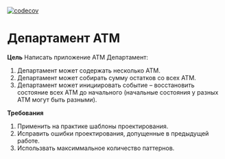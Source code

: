 [![codecov](https://codecov.io/gh/andreyzhegalov/2020-03-otus-java-zhegalov/branch/feature/hw07-atm-department/graph/badge.svg)](https://codecov.io/gh/andreyzhegalov/2020-03-otus-java-zhegalov)

# Департамент ATM

**Цель**
Написать приложение ATM Департамент:
1. Департамент может содержать несколько ATM.
2. Департамент может собирать сумму остатков со всех ATM.
3. Департамент может инициировать событие – восстановить состояние всех ATM до начального (начальные состояния у разных ATM могут быть разными).

**Требования**
1. Применить на практике шаблоны проектирования.
2. Исправить ошибки проектирования, допущенные в предыдущей работе.
3. Использвать максиммальное количество паттернов.
